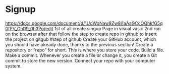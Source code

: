 # Signup
https://docs.google.com/document/d/1UdWoNaw8Zw8i1aAaGCcOQhkfG5q0fPV_Ohl19_0h3Po/edit
1st of all create singup Page in visual vasic
2nd run on the browser 
after that follow the step to create repo in github to insert the project on gitgub
#step of github
Create your GitHub account, which you should have already done, thanks to the previous section!
Create a repository or “repo” for short. This is where you store your code.
Build a file.
Make a commit. Whenever you create a file or change it, you create a Git commit to store the new version.
Connect your repo with your computer system.

